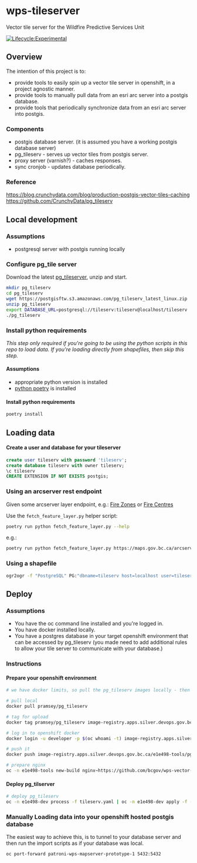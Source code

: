 # wps-tileserver

Vector tile server for the Wildfire Predictive Services Unit

[![Lifecycle:Experimental](https://img.shields.io/badge/Lifecycle-Experimental-339999)](https://github.com/bcgov/repomountie/blob/master/doc/lifecycle-badges.md)

## Overview

The intention of this project is to:

- provide tools to easily spin up a vector tile server in openshift, in a project agnostic manner.
- provide tools to manually pull data from an esri arc server into a postgis database.
- provide tools that periodically synchronize data from an esri arc server into postgis.

### Components

- postgis database server. (it is assumed you have a working postgis database server)
- pg_tileserv - serves up vector tiles from postgis server.
- proxy server (varnish?) - caches responses.
- sync cronjob - updates database periodically.

### Reference

https://blog.crunchydata.com/blog/production-postgis-vector-tiles-caching
https://github.com/CrunchyData/pg_tileserv

## Local development

### Assumptions

- postgresql server with postgis running locally

### Configure pg_tile server

Download the latest [pg_tileserver](https://github.com/CrunchyData/pg_tileserv), unzip and start.

```bash
mkdir pg_tileserv
cd pg_tileserv
wget https://postgisftw.s3.amazonaws.com/pg_tileserv_latest_linux.zip
unzip pg_tileserv
export DATABASE_URL=postgresql://tileserv:tileserv@localhost/tileserv
./pg_tileserv
```

### Install python requirements

_This step only required if you're going to be using the python scripts in this repo to load data. If you're loading directly from shapefiles, then skip this step._

#### Assumptions

- appropriate python version is installed
- [python poetry](https://python-poetry.org/) is installed

#### Install python requirements

```bash
poetry install
```

## Loading data

#### Create a user and database for your tileserver

```sql
create user tileserv with password 'tileserv';
create database tileserv with owner tileserv;
\c tileserv
CREATE EXTENSION IF NOT EXISTS postgis;
```

### Using an arcserver rest endpoint

Given some arcserver layer endpoint, e.g.: [Fire Zones](https://maps.gov.bc.ca/arcserver/rest/services/whse/bcgw_pub_whse_legal_admin_boundaries/MapServer/8) or [Fire Centres](https://maps.gov.bc.ca/arcserver/rest/services/whse/bcgw_pub_whse_legal_admin_boundaries/MapServer/2)

Use the `fetch_feature_layer.py` helper script:

```bash
poetry run python fetch_feature_layer.py --help
```

e.g.:

```bash
poetry run python fetch_feature_layer.py https://maps.gov.bc.ca/arcserver/rest/services/whse/bcgw_pub_whse_legal_admin_boundaries/MapServer/8 localhost tileserv tileserv tileserv fire_zones
```

### Using a shapefile

```bash
ogr2ogr -f "PostgreSQL" PG:"dbname=tileserv host=localhost user=tileserv password=tileserv" "my_shapefile.shp" -lco precision=NO -nln fire_area_thessian_polygons
```

## Deploy

### Assumptions

- You have the oc command line installed and you're logged in.
- You have docker installed locally.
- You have a postgres database in your target openshift environment that can be accessed by pg_tileserv (you made need to add additional rules to allow your tile server to communicate with your database.)

### Instructions

#### Prepare your openshift environment

```bash
# we have docker limits, so pull the pg_tileserv images locally - then put them in openshift

# pull local
docker pull pramsey/pg_tileserv

# tag for upload
docker tag pramsey/pg_tileserv image-registry.apps.silver.devops.gov.bc.ca/e1e498-tools/pg_tileserv:latest

# log in to openshift docker
docker login -u developer -p $(oc whoami -t) image-registry.apps.silver.devops.gov.bc.ca

# push it
docker push image-registry.apps.silver.devops.gov.bc.ca/e1e498-tools/pg_tileserv:latest

# prepare nginx
oc -n e1e498-tools new-build nginx~https://github.com/bcgov/wps-vector-tileserver.git --context-dir=openshift --name=nginx-tilecache
```

#### Deploy pg_tilserver

```bash
# deploy pg_tileserv
oc -n e1e498-dev process -f tileserv.yaml | oc -n e1e498-dev apply -f -
```

### Manually Loading data into your openshift hosted postgis database

The easiest way to achieve this, is to tunnel to your database server and then run the import scripts as if your database was local.

```bash
oc port-forward patroni-wps-mapserver-prototype-1 5432:5432
```

